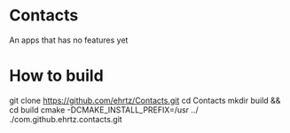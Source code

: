 # Contacts

An apps that has no features yet

# How to build
git clone https://github.com/ehrtz/Contacts.git
cd Contacts
mkdir build && cd build 
cmake -DCMAKE_INSTALL_PREFIX=/usr ../
./com.github.ehrtz.contacts.git
